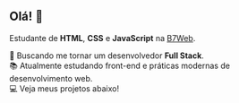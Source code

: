 ## Olá! 👋
Estudante de **HTML**, **CSS** e **JavaScript** na [B7Web](https://b7web.com.br).

🚀 Buscando me tornar um desenvolvedor **Full Stack**.  
📚 Atualmente estudando front-end e práticas modernas de desenvolvimento web.  
💻 Veja meus projetos abaixo!

